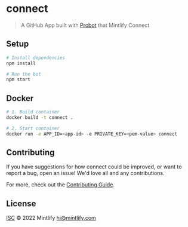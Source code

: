 # connect

> A GitHub App built with [Probot](https://github.com/probot/probot) that Mintlify Connect

## Setup

```sh
# Install dependencies
npm install

# Run the bot
npm start
```

## Docker

```sh
# 1. Build container
docker build -t connect .

# 2. Start container
docker run -e APP_ID=<app-id> -e PRIVATE_KEY=<pem-value> connect
```

## Contributing

If you have suggestions for how connect could be improved, or want to report a bug, open an issue! We'd love all and any contributions.

For more, check out the [Contributing Guide](CONTRIBUTING.md).

## License

[ISC](LICENSE) © 2022 Mintlify <hi@mintlify.com>
